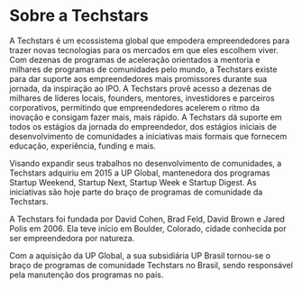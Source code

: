 # Sobre a Techstars
A Techstars é um ecossistema global que empodera empreendedores para trazer novas tecnologias para os mercados em que eles escolhem viver. Com dezenas de programas de aceleração orientados a mentoria e milhares de programas de comunidades pelo mundo, a Techstars existe para dar suporte aos empreendedores mais promissores durante sua jornada, da inspiração ao IPO. A Techstars provê acesso a dezenas de milhares de líderes locais, founders, mentores, investidores e parceiros corporativos, permitindo que empreendedores acelerem o ritmo da inovação e consigam fazer mais, mais rápido. A Techstars dá suporte em todos os estágios da jornada do empreendedor, dos estágios iniciais de desenvolvimento de comunidades a iniciativas mais formais que fornecem educação, experiência, funding e mais.

Visando expandir seus trabalhos no desenvolvimento de comunidades, a Techstars adquiriu em 2015 a UP Global, mantenedora dos programas Startup Weekend, Startup Next, Startup Week e Startup Digest. As iniciativas são hoje parte do braço de programas de comunidade da Techstars.

A Techstars foi fundada por David Cohen, Brad Feld, David Brown e Jared Polis em 2006. Ela teve início em Boulder, Colorado, cidade conhecida por ser empreendedora por natureza.

Com a aquisição da UP Global, a sua subsidiária UP Brasil tornou-se o braço de programas de comunidade Techstars no Brasil, sendo responsável pela manutenção dos programas no país.